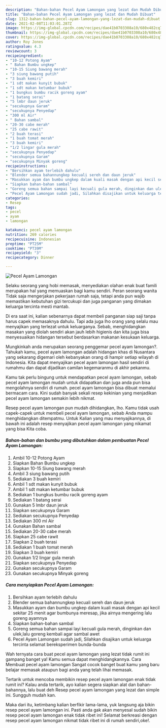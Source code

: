 ```yaml
---
description: "Bahan-bahan Pecel Ayam Lamongan yang lezat dan Mudah Dibuat"
title: "Bahan-bahan Pecel Ayam Lamongan yang lezat dan Mudah Dibuat"
slug: 1312-bahan-bahan-pecel-ayam-lamongan-yang-lezat-dan-mudah-dibuat
date: 2021-02-08T11:03:01.287Z
image: https://img-global.cpcdn.com/recipes/dae41b0703308a10/680x482cq70/pecel-ayam-lamongan-foto-resep-utama.jpg
thumbnail: https://img-global.cpcdn.com/recipes/dae41b0703308a10/680x482cq70/pecel-ayam-lamongan-foto-resep-utama.jpg
cover: https://img-global.cpcdn.com/recipes/dae41b0703308a10/680x482cq70/pecel-ayam-lamongan-foto-resep-utama.jpg
author: Roy Jones
ratingvalue: 4.3
reviewcount: 3
recipeingredient:
- "10-12 Potong Ayam"
- " Bahan Bumbu ungkep"
- "10-15 Siung bawang merah"
- "3 siung bawang putih"
- "3 buah kemiri"
- "1 sdt makan kunyit bubuk"
- "1 sdt makan ketumbar bubuk"
- "1 bungkus bumbu racik goreng ayam"
- "1 batang serai"
- "5 lmbr daun jeruk"
- "secukupnya Garam"
- "secukupnya Penyedap"
- "300 ml Air"
- " Bahan sambal"
- "20-30 cabe merah"
- "25 cabe rawit"
- "2 buah terasi"
- "1 buah tomat merah"
- "3 buah kemiri"
- "1/2 lingar gula merah"
- "secukupnya Penyedap"
- "secukupnya Garam"
- "secukupnya Minyak goreng"
recipeinstructions:
- "Bersihkan ayam terlebih dahulu"
- "Blender semua bahannungkep kecuali sereh dan daun jeruk"
- "Masukkan ayam dan bumbu ungkep dalam kuali masak dengan api kecil sekitar 25 menit agar bumbunya meresap, jika airnya mengering lalu goreng ayamnya"
- "Siapkan bahan-bahan sambal"
- "Goreng semua bahan sampai layi kecuali gula merah, dinginkan dan ulek,lalu goreng kembali agar sambal awet"
- "Pecel Ayam Lamongan sudah jadi, Silahkan disajikan untuk keluarga tercinta selamat bereksperimen bunda-bunda"
categories:
- Resep
tags:
- pecel
- ayam
- lamongan

katakunci: pecel ayam lamongan 
nutrition: 269 calories
recipecuisine: Indonesian
preptime: "PT25M"
cooktime: "PT39M"
recipeyield: "3"
recipecategory: Dinner

---
```



![Pecel Ayam Lamongan](https://img-global.cpcdn.com/recipes/dae41b0703308a10/680x482cq70/pecel-ayam-lamongan-foto-resep-utama.jpg)

Selaku seorang yang hobi memasak, menyediakan olahan enak buat famili merupakan hal yang memuaskan bagi kamu sendiri. Peran seorang  wanita Tidak saja mengerjakan pekerjaan rumah saja, tetapi anda pun wajib memastikan kebutuhan gizi tercukupi dan juga panganan yang dimakan keluarga tercinta mesti mantab.

Di era  saat ini, kalian sebenarnya dapat membeli panganan siap saji tanpa harus capek memasaknya dahulu. Tapi ada juga lho orang yang selalu mau menyajikan yang terlezat untuk keluarganya. Sebab, menghidangkan masakan yang diolah sendiri akan jauh lebih higienis dan kita juga bisa menyesuaikan hidangan tersebut berdasarkan makanan kesukaan keluarga. 



Mungkinkah anda merupakan seorang penggemar pecel ayam lamongan?. Tahukah kamu, pecel ayam lamongan adalah hidangan khas di Nusantara yang sekarang digemari oleh kebanyakan orang di hampir setiap wilayah di Indonesia. Kita dapat menyajikan pecel ayam lamongan hasil sendiri di rumahmu dan dapat dijadikan camilan kegemaranmu di akhir pekanmu.

Kamu tak perlu bingung untuk mendapatkan pecel ayam lamongan, sebab pecel ayam lamongan mudah untuk didapatkan dan juga anda pun bisa mengolahnya sendiri di rumah. pecel ayam lamongan bisa dibuat memalui bermacam cara. Kini sudah banyak sekali resep kekinian yang menjadikan pecel ayam lamongan semakin lebih nikmat.

Resep pecel ayam lamongan pun mudah dihidangkan, lho. Kamu tidak usah capek-capek untuk membeli pecel ayam lamongan, sebab Anda mampu menghidangkan ditempatmu. Untuk Kalian yang mau menyajikannya, di bawah ini adalah resep menyajikan pecel ayam lamongan yang nikamat yang bisa Kita coba.

<!--inarticleads1-->

##### Bahan-bahan dan bumbu yang dibutuhkan dalam pembuatan Pecel Ayam Lamongan:

1. Ambil 10-12 Potong Ayam
1. Siapkan  Bahan Bumbu ungkep
1. Siapkan 10-15 Siung bawang merah
1. Ambil 3 siung bawang putih
1. Sediakan 3 buah kemiri
1. Ambil 1 sdt makan kunyit bubuk
1. Ambil 1 sdt makan ketumbar bubuk
1. Sediakan 1 bungkus bumbu racik goreng ayam
1. Sediakan 1 batang serai
1. Gunakan 5 lmbr daun jeruk
1. Siapkan secukupnya Garam
1. Sediakan secukupnya Penyedap
1. Sediakan 300 ml Air
1. Gunakan  Bahan sambal
1. Sediakan 20-30 cabe merah
1. Siapkan 25 cabe rawit
1. Siapkan 2 buah terasi
1. Sediakan 1 buah tomat merah
1. Siapkan 3 buah kemiri
1. Gunakan 1/2 lingar gula merah
1. Siapkan secukupnya Penyedap
1. Gunakan secukupnya Garam
1. Gunakan secukupnya Minyak goreng




<!--inarticleads2-->

##### Cara menyiapkan Pecel Ayam Lamongan:

1. Bersihkan ayam terlebih dahulu
1. Blender semua bahannungkep kecuali sereh dan daun jeruk
1. Masukkan ayam dan bumbu ungkep dalam kuali masak dengan api kecil sekitar 25 menit agar bumbunya meresap, jika airnya mengering lalu goreng ayamnya
1. Siapkan bahan-bahan sambal
1. Goreng semua bahan sampai layi kecuali gula merah, dinginkan dan ulek,lalu goreng kembali agar sambal awet
1. Pecel Ayam Lamongan sudah jadi, Silahkan disajikan untuk keluarga tercinta selamat bereksperimen bunda-bunda




Wah ternyata cara buat pecel ayam lamongan yang lezat tidak rumit ini gampang banget ya! Kamu semua dapat menghidangkannya. Cara Membuat pecel ayam lamongan Sangat cocok banget buat kamu yang baru belajar memasak ataupun bagi anda yang telah lihai memasak.

Tertarik untuk mencoba membikin resep pecel ayam lamongan enak tidak rumit ini? Kalau anda tertarik, ayo kalian segera siapkan alat dan bahan-bahannya, lalu buat deh Resep pecel ayam lamongan yang lezat dan simple ini. Sungguh mudah kan. 

Maka dari itu, ketimbang kalian berfikir lama-lama, yuk langsung aja bikin resep pecel ayam lamongan ini. Pasti anda gak akan menyesal sudah bikin resep pecel ayam lamongan enak tidak ribet ini! Selamat berkreasi dengan resep pecel ayam lamongan nikmat tidak ribet ini di rumah sendiri,oke!.

